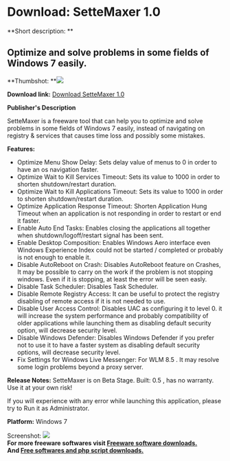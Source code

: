 # Download: SetteMaxer 1.0

**Short description: **

## Optimize and solve problems in some fields of Windows 7 easily.

  
**Thumbshot: **![](http://www.freewarefiles.com/screenshot/settemaxer_md.jpg)   
  
**Download link:** [Download SetteMaxer 1.0](http://freesoftwares.boysofts.com/SetteMaxer_program_47219.html)  
  

**Publisher's Description**  
  

SetteMaxer is a freeware tool that can help you to optimize and solve problems
in some fields of Windows 7 easily, instead of navigating on registry &
services that causes time loss and possibly some mistakes.

**Features:**

  * Optimize Menu Show Delay: Sets delay value of menus to 0 in order to have an os navigation faster. 
  * Optimize Wait to Kill Services Timeout: Sets its value to 1000 in order to shorten shutdown/restart duration. 
  * Optimize Wait to Kill Applications Timeout: Sets its value to 1000 in order to shorten shutdown/restart duration. 
  * Optimize Application Response Timeout: Shorten Application Hung Timeout when an application is not responding in order to restart or end it faster. 
  * Enable Auto End Tasks: Enables closing the applications all together when shutdown/logoff/restart signal has been sent. 
  * Enable Desktop Composition: Enables Windows Aero interface even Windows Experience Index could not be started / completed or probably is not enough to enable it. 
  * Disable AutoReboot on Crash: Disables AutoReboot feature on Crashes, It may be possible to carry on the work if the problem is not stopping windows. Even if it is stopping, at least the error will be seen easly. 
  * Disable Task Scheduler: Disables Task Scheduler. 
  * Disable Remote Registry Access: It can be useful to protect the registry disabling of remote access if it is not needed to use. 
  * Disable User Access Control: Disables UAC as configuring it to level 0. it will increase the system performance and probably compatibility of older applications while launching them as disabling default security option, will decrease security level. 
  * Disable Windows Defender: Disables Windows Defender if you prefer not to use it to have a faster system as disabling default security options, will decrease security level. 
  * Fix Settings for Windows Live Messenger: For WLM 8.5 . It may resolve some login problems beyond a proxy server. 

**Release Notes:** SetteMaxer is on Beta Stage. Built: 0.5 , has no warranty. Use it at your own risk!

If you will experience with any error while launching this application, please
try to Run it as Administrator.

**Platform:** Windows 7

  
  
Screenshot: ![](http://www.freewarefiles.com/screenshot/settemaxer.jpg)  
**For more freeware softwares visit [Freeware software downloads.](http://freesoftwares.boysofts.com/)**   
**And [Free softwares and php script downloads.](http://www.boysofts.com/)**


